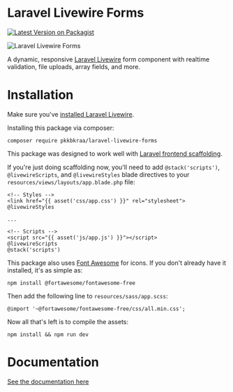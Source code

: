 # Laravel Livewire Forms

[![Latest Version on Packagist](https://img.shields.io/packagist/v/etsvthor/laravel-livewire-forms.svg?style=flat-square)](https://packagist.org/packages/etsvthor/laravel-livewire-forms)

![Laravel Livewire Forms](https://i.imgur.com/YB0gEJ8.gif)

A dynamic, responsive [Laravel Livewire](https://laravel-livewire.com) form component with realtime validation, file uploads, array fields, and more.

# Installation

Make sure you've [installed Laravel Livewire](https://laravel-livewire.com/docs/installation/).

Installing this package via composer:

    composer require pkkbkraa/laravel-livewire-forms
    
This package was designed to work well with [Laravel frontend scaffolding](https://laravel.com/docs/7.x/frontend).

If you're just doing scaffolding now, you'll need to add `@stack('scripts')`, `@livewireScripts`, and `@livewireStyles` blade directives to your `resources/views/layouts/app.blade.php` file:

    <!-- Styles -->
    <link href="{{ asset('css/app.css') }}" rel="stylesheet">
    @livewireStyles
    
    ...

    <!-- Scripts -->
    <script src="{{ asset('js/app.js') }}"></script>
    @livewireScripts
    @stack('scripts')

This package also uses [Font Awesome](https://fontawesome.com) for icons. If you don't already have it installed, it's as simple as:

    npm install @fortawesome/fontawesome-free
    
Then add the following line to `resources/sass/app.scss`:
    
    @import '~@fortawesome/fontawesome-free/css/all.min.css';
    
Now all that's left is to compile the assets:
    
    npm install && npm run dev

# Documentation
[See the documentation here](DOCS.md)
